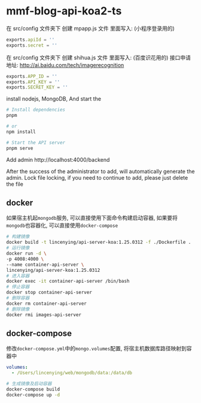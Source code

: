 # mmf-blog-api-koa2-ts

在 src/config 文件夹下 创建 mpapp.js 文件
里面写入: (小程序登录用的)
```javascript
exports.apiId = ''
exports.secret = ''
```

在 src/config 文件夹下 创建 shihua.js 文件
里面写入: (百度识花用的)
接口申请地址: http://ai.baidu.com/tech/imagerecognition
```javascript
exports.APP_ID = ''
exports.API_KEY = ''
exports.SECRET_KEY = ''
```

install nodejs, MongoDB, And start the
```bash
# Install dependencies
pnpm

# or
npm install

# Start the API server
pnpm serve
```

Add admin
http://localhost:4000/backend

After the success of the administrator to add, will automatically generate the admin. Lock file locking, if you need to continue to add, please just delete the file

## docker

如果宿主机起`mongodb`服务, 可以直接使用下面命令构建启动容器,
如果要将`mongodb`也容器化, 可以直接使用`docker-compose`

```bash
# 构建镜像
docker build -t lincenying/api-server-koa:1.25.0312 -f ./Dockerfile .
# 运行镜像
docker run -d \
-p 4008:4000 \
--name container-api-server \
lincenying/api-server-koa:1.25.0312
# 进入容器
docker exec -it container-api-server /bin/bash
# 停止容器
docker stop container-api-server
# 删除容器
docker rm container-api-server
# 删除镜像
docker rmi images-api-server
```

## docker-compose

修改`docker-compose.yml`中的`mongo.volumes`配置, 将宿主机数据库路径映射到容器中
```yaml
volumes:
  - /Users/lincenying/web/mongodb/data:/data/db
```

```bash
# 生成镜像及启动容器
docker-compose build
docker-compose up -d
```
